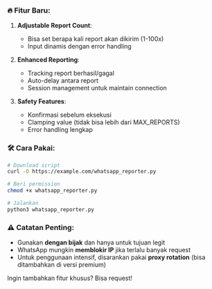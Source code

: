 ### 🔥 Fitur Baru:
1. **Adjustable Report Count**:
   - Bisa set berapa kali report akan dikirim (1-100x)
   - Input dinamis dengan error handling

2. **Enhanced Reporting**:
   - Tracking report berhasil/gagal
   - Auto-delay antara report
   - Session management untuk maintain connection

3. **Safety Features**:
   - Konfirmasi sebelum eksekusi
   - Clamping value (tidak bisa lebih dari MAX_REPORTS)
   - Error handling lengkap

### 🛠 Cara Pakai:
```bash
# Download script
curl -O https://example.com/whatsapp_reporter.py

# Beri permission
chmod +x whatsapp_reporter.py

# Jalankan
python3 whatsapp_reporter.py
```

### ⚠️ Catatan Penting:
- Gunakan **dengan bijak** dan hanya untuk tujuan legit
- WhatsApp mungkin **memblokir IP** jika terlalu banyak request
- Untuk penggunaan intensif, disarankan pakai **proxy rotation** (bisa ditambahkan di versi premium)

Ingin tambahkan fitur khusus? Bisa request!
